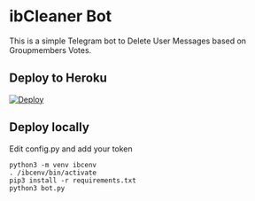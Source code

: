 # ibCleaner Bot

This is a simple Telegram bot to Delete User Messages based on Groupmembers Votes.


## Deploy to Heroku

[![Deploy](https://www.herokucdn.com/deploy/button.svg)](https://heroku.com/deploy?template=https://github.com/harikrishnapisharody/imdbclean)


## Deploy locally

Edit config.py and add your token

```
python3 -m venv ibcenv
. /ibcenv/bin/activate
pip3 install -r requirements.txt
python3 bot.py
```
